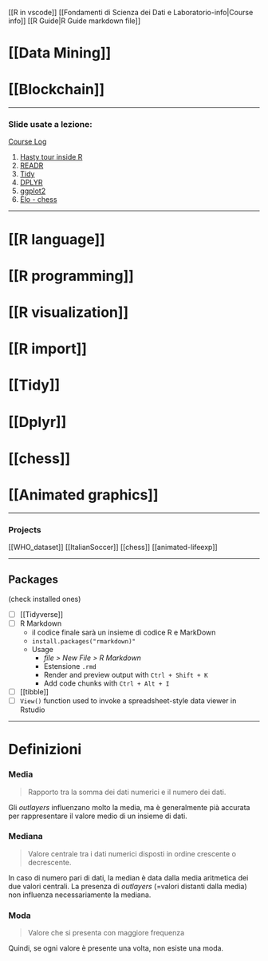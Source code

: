 
[[R in vscode]]
[[Fondamenti di Scienza dei Dati e Laboratorio-info|Course info]]
[[R Guide|R Guide markdown file]]

# [[Data Mining]]
# [[Blockchain]]
---

### Slide usate a lezione: 
[Course Log](https://users.dimi.uniud.it/~massimo.franceschet/ds/plugandplay/log.html)

1. [Hasty tour inside R](http://users.dimi.uniud.it/~massimo.franceschet/ns/plugandplay/R/R.html#1)
2. [READR](http://users.dimi.uniud.it/~massimo.franceschet/ns/plugandplay/import/import.html#1)
3. [Tidy](http://users.dimi.uniud.it/~massimo.franceschet/ns/plugandplay/tidyr/tidyr.html#1)
4. [DPLYR](http://users.dimi.uniud.it/~massimo.franceschet/ns/plugandplay/dplyr/dplyr.html#1)
5. [ggplot2](http://users.dimi.uniud.it/~massimo.franceschet/ns/plugandplay/ggplot/ggplot.html#1)
6. [Elo - chess](https://users.dimi.uniud.it/~massimo.franceschet/ds/plugandplay/challenges/elo/elo.html)

---
# [[R language]]
# [[R programming]]
# [[R visualization]]
# [[R import]]
# [[Tidy]]
# [[Dplyr]]
# [[chess]]
# [[Animated graphics]]


---
### Projects
[[WHO_dataset]]
[[ItalianSoccer]]
[[chess]]
[[animated-lifeexp]]

---
## Packages 
(check installed ones)
- [ ] [[Tidyverse]]
- [ ] R Markdown 
	- il codice finale sarà un insieme di codice R e MarkDown
	- `install.packages("rmarkdown)"` 
	- Usage
		- *file > New File > R Markdown* 
		- Estensione `.rmd` 
		- Render and preview output with `Ctrl + Shift + K` 
		- Add code chunks with `Ctrl + Alt + I`
- [ ] [[tibble]]
- [ ] `View()` function used to invoke a spreadsheet-style data viewer in Rstudio
---

# Definizioni 
### Media
> Rapporto tra la somma dei dati numerici e il numero dei dati. 

Gli *outlayers* influenzano molto la media, ma è generalmente pià accurata per rappresentare il valore medio di un insieme di dati. 
### Mediana
> Valore centrale tra i dati numerici disposti in ordine crescente o decrescente.

In caso di numero pari di dati, la median è data dalla media aritmetica dei due valori centrali. 
La presenza di *outlayers* (=valori distanti dalla media) non influenza necessariamente la mediana. 

### Moda
> Valore che si presenta con maggiore frequenza

Quindi, se ogni valore è presente una volta, non esiste una moda. 

